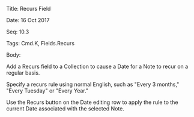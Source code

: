 Title:  Recurs Field

Date:   16 Oct 2017

Seq:    10.3

Tags:   Cmd.K, Fields.Recurs

Body:   
 
Add a Recurs field to a Collection to cause a Date for a Note to recur on a regular basis. 

Specify a recurs rule using normal English, such as "Every 3 months," "Every Tuesday" or "Every Year."

Use the Recurs button on the Date editing row to apply the rule to the current Date associated with the selected Note. 

